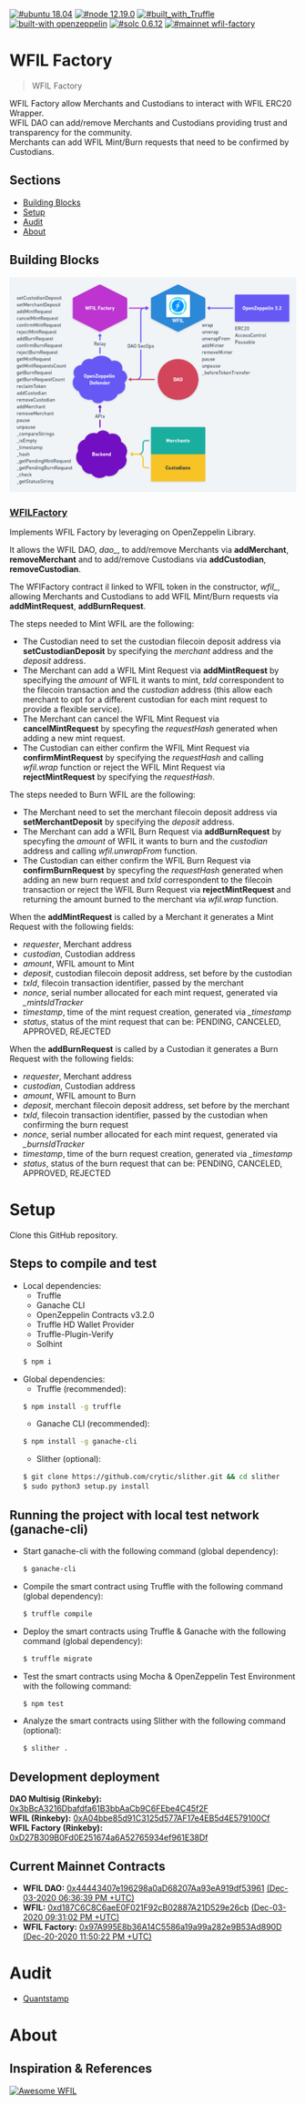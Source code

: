 [![#ubuntu 18.04](https://img.shields.io/badge/ubuntu-v18.04-orange?style=plastic)](https://ubuntu.com/download/desktop)
[![#node 12.19.0](https://img.shields.io/badge/node-v12.19.0-blue?style=plastic)](https://github.com/nvm-sh/nvm#installation-and-update)
[![#built_with_Truffle](https://img.shields.io/badge/built%20with-Truffle-blueviolet?style=plastic)](https://www.trufflesuite.com/)
[![built-with openzeppelin](https://img.shields.io/badge/built%20with-OpenZeppelin-3677FF?style=plastic)](https://docs.openzeppelin.com/)
[![#solc 0.6.12](https://img.shields.io/badge/solc-v0.6.12-brown?style=plastic)](https://github.com/ethereum/solidity/releases/tag/v0.6.12)
[![#mainnet wfil-factory](https://img.shields.io/badge/mainnet-WFILFactory-purple?style=plastic&logo=Ethereum)](https://etherscan.io/address/)

# WFIL Factory

> WFIL Factory

WFIL Factory allow Merchants and Custodians to interact with WFIL ERC20 Wrapper.  
WFIL DAO can add/remove Merchants and Custodians providing trust and transparency for the community.  
Merchants can add WFIL Mint/Burn requests that need to be confirmed by Custodians.  

## Sections
* [Building Blocks](#building-blocks)
* [Setup](#setup)
* [Audit](#audit)
* [About](#about)

## Building Blocks

![WFIL Factory Flow-Chart](WFIL_DAO.png)

### [WFILFactory](./contracts/WFILFactory.sol)

Implements WFIL Factory by leveraging on OpenZeppelin Library.  

It allows the WFIL DAO, *dao_*, to add/remove Merchants via **addMerchant**, **removeMerchant** and to add/remove Custodians via **addCustodian**, **removeCustodian**.  

The WFIFactory contract il linked to WFIL token in the constructor, *wfil_*, allowing Merchants and Custodians to add WFIL Mint/Burn requests via **addMintRequest**, **addBurnRequest**.

The steps needed to Mint WFIL are the following:

* The Custodian need to set the custodian filecoin deposit address via **setCustodianDeposit** by specifying the *merchant* address and the *deposit* address.  
* The Merchant can add a WFIL Mint Request via **addMintRequest** by specifying the *amount* of WFIL it wants to mint, *txId* correspondent to the filecoin transaction and the *custodian* address (this allow each merchant to opt for a different custodian for each mint request to provide a flexible service).   
* The Merchant can cancel the WFIL Mint Request via **cancelMintRequest** by specyfing the *requestHash* generated when adding a new mint request.  
* The Custodian can either confirm the WFIL Mint Request via **confirmMintRequest** by specifying the *requestHash* and calling *wfil.wrap* function or reject the WFIL Mint Request via **rejectMintRequest** by specifying the *requestHash*.

The steps needed to Burn WFIL are the following:
* The Merchant need to set the merchant filecoin deposit address via **setMerchantDeposit** by specifying the *deposit* address.  
* The Merchant can add a WFIL Burn Request via **addBurnRequest** by specyfing the *amount* of WFIL it wants to burn and the *custodian* address and calling *wfil.unwrapFrom* function.
* The Custodian can either confirm the WFIL Burn Request via **confirmBurnRequest** by specyfing the *requestHash* generated when adding an new burn request and *txId* correspondent to the filecoin transaction or reject the WFIL Burn Request via **rejectMintRequest** and returning the amount burned to the merchant via *wfil.wrap* function.

When the **addMintRequest** is called by a Merchant it generates a Mint Request with the following fields:
* *requester*, Merchant address
* *custodian*, Custodian address
* *amount*, WFIL amount to Mint
* *deposit*, custodian filecoin deposit address, set before by the custodian
* *txId*, filecoin transaction identifier, passed by the merchant
* *nonce*, serial number allocated for each mint request, generated via *_mintsIdTracker*
* *timestamp*, time of the mint request creation, generated via *_timestamp* 
* *status*, status of the mint request that can be: PENDING, CANCELED, APPROVED, REJECTED

When the **addBurnRequest** is called by a Custodian it generates a Burn Request with the following fields:
* *requester*, Merchant address
* *custodian*, Custodian address
* *amount*, WFIL amount to Burn
* *deposit*, merchant filecoin deposit address, set before by the merchant
* *txId*, filecoin transaction identifier, passed by the custodian when confirming the burn request
* *nonce*, serial number allocated for each mint request, generated via *_burnsIdTracker*
* *timestamp*, time of the burn request creation, generated via *_timestamp* 
* *status*, status of the burn request that can be: PENDING, CANCELED, APPROVED, REJECTED

Setup
============

Clone this GitHub repository.

## Steps to compile and test

  - Local dependencies:
    - Truffle
    - Ganache CLI
    - OpenZeppelin Contracts v3.2.0
    - Truffle HD Wallet Provider
    - Truffle-Plugin-Verify
    - Solhint
    ```sh
    $ npm i
    ```
  - Global dependencies:
    - Truffle (recommended):
    ```sh
    $ npm install -g truffle
    ```
    - Ganache CLI (recommended):
    ```sh
    $ npm install -g ganache-cli
    ```
    - Slither (optional):
    ```sh
    $ git clone https://github.com/crytic/slither.git && cd slither
    $ sudo python3 setup.py install
    ```
## Running the project with local test network (ganache-cli)

   - Start ganache-cli with the following command (global dependency):
     ```sh
     $ ganache-cli
     ```
   - Compile the smart contract using Truffle with the following command (global dependency):
     ```sh
     $ truffle compile
     ```
   - Deploy the smart contracts using Truffle & Ganache with the following command (global dependency):
     ```sh
     $ truffle migrate
     ```
   - Test the smart contracts using Mocha & OpenZeppelin Test Environment with the following command:
     ```sh
     $ npm test
     ```
   - Analyze the smart contracts using Slither with the following command (optional):
      ```sh
      $ slither .
      ```

## Development deployment
**DAO Multisig (Rinkeby):** [0x3bBcA3216Dbafdfa61B3bbAaCb9C6FEbe4C45f2F](https://rinkeby.etherscan.io/address/0x3bbca3216dbafdfa61b3bbaacb9c6febe4c45f2f#code)  
**WFIL (Rinkeby):** [0xA04bbe85d91C3125d577AF17e4EB5d4E579100Cf](https://rinkeby.etherscan.io/address/0xA04bbe85d91C3125d577AF17e4EB5d4E579100Cf#code)   
**WFIL Factory (Rinkeby):** [0xD27B309B0Fd0E251674a6A52765934ef961E38Df](https://rinkeby.etherscan.io/address/0xD27B309B0Fd0E251674a6A52765934ef961E38Df#code)  

## Current Mainnet Contracts
* **WFIL DAO:** [0x44443407e196298a0aD68207Aa93eA919df53961](https://etherscan.io/address/0x44443407e196298a0aD68207Aa93eA919df53961) [(Dec-03-2020 06:36:39 PM +UTC)](https://etherscan.io/tx/0x79b397ffc59d4dda40eb3488ba701192c0e433a6f2c6e1cd4903536f049f09af)  
* **WFIL:** [0xd187C6C8C6aeE0F021F92cB02887A21D529e26cb](https://etherscan.io/address/0xd187C6C8C6aeE0F021F92cB02887A21D529e26cb#code)  [(Dec-03-2020 09:31:02 PM +UTC)](https://etherscan.io/tx/0xd12905b430d37940e9268b068f5ef2fafc302b35e9c2f2a799d0e134a0f2d5eb)  
* **WFIL Factory:** [0x97A995E8b36A14C5586a19a99a282e9B53Ad890D](https://etherscan.io/address/0x97A995E8b36A14C5586a19a99a282e9B53Ad890D#code) [(Dec-20-2020 11:50:22 PM +UTC)](https://etherscan.io/tx/0x4fe82b203870066a3034dfc1b8df44be620150f6a8f45089ee755cf03073e8f4)  

Audit
=====

* [Quantstamp](./Quantstamp_Audit_Report.pdf)  

About
============
## Inspiration & References

[![Awesome WFIL](https://img.shields.io/badge/Awesome-WFIL-blue)](https://github.com/wfil/awesome-wfil/blob/master/README.md#references)
